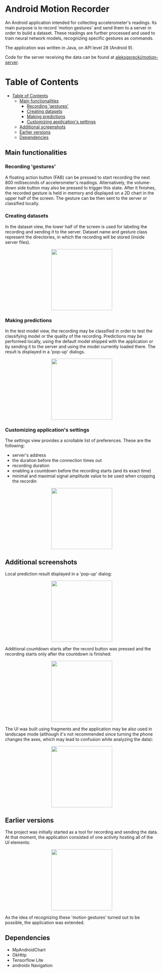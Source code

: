 <h1> Android Motion Recorder </h1>

An Android application intended for collecting accelerometer's readings. Its main purpose is to record 'motion gestures' and send them to a server in order to build a dataset. These readings are further processed and used to train neural network models, recognizing specific gestures as commands.

The application was written in Java, on API level 28 (Android 9).

Code for the server receiving the data can be found at [aleksgorecki/motion-server](https://github.com/aleksgorecki/motion-server).

# Table of Contents
- [Table of Contents](#table-of-contents)
  - [Main functionalities](#main-functionalities)
    - [Recording 'gestures'](#recording-gestures)
    - [Creating datasets](#creating-datasets)
    - [Making predictions](#making-predictions)
    - [Customizing application's settings](#customizing-applications-settings)
  - [Additional screenshots](#additional-screenshots)
  - [Earlier versions](#earlier-versions)
  - [Dependencies](#dependencies)

## Main functionalities

### Recording 'gestures'

A floating action button (FAB) can be pressed to start recording the next 800 milliseconds of accelerometer's readings. Alternatively, the volume-down side button may also be pressed to trigger this state. After it finishes, the recorded gesture is held in memory and displayed on a 2D chart in the upper half of the screen. The gesture can be then sent to the server or classified locally.

### Creating datasets

In the dataset view, the lower half of the screen is used for labeling the recording and sending it to the server. Dataset name and gesture class represent the directories, in which the recording will be stored (inside server files).

<p align=center>
  <img src="readmeimg/dataset.jpg" width=200 />
</p>

### Making predictions

In the test model view, the recording may be classified in order to test the classifying model or the quality of the recording. Predictions may be performed locally, using the default model shipped with the application or by sending it to the server and using the model currently loaded there. The result is displayed in a 'pop-up' dialogs.
<p align=center>
  <img src="readmeimg/test_tab.jpg" width=200 />
</p>

### Customizing application's settings

The settings view provides a scrollable list of preferences. These are the following:

- server's address
- the duration before the connection times out
- recording duration
- enabling a countdown before the recording starts (and its exact time)
- minimal and maximial signal amplitude value to be used when cropping the recordin

<p align=center>
  <img src="readmeimg/settings.jpg" width=200 />
</p>


## Additional screenshots

Local prediction result displayed in a 'pop-up' dialog: 
<p align=center>
  <img src="readmeimg/local_result.jpg" width=200 />
</p>


Additional countdown starts after the record button was pressed and the recording starts only after the countdown is finished:
<p align=center>
  <img src="readmeimg/countdown.jpg" width=200 />
</p>

The UI was built using fragments and the application may be also used in landscape mode (although it's not recommended since turning the phone changes the axes, which may lead to confusion while analyzing the data):
<p align=center>
  <img src="readmeimg/landscape.jpg" height=200 />
</p>

## Earlier versions

The project was initially started as a tool for recording and sending the data. At that moment, the application consisted of one activity hosting all of the UI elements:
<p align=center>
  <img src="readmeimg/prototype.jpg" width=200 />
</p>

As the idea of recognizing these 'motion gestures' turned out to be possible, the application was extended.

## Dependencies
- MpAndroidChart
- OkHttp
- Tensorflow Lite
- androidx Navigation